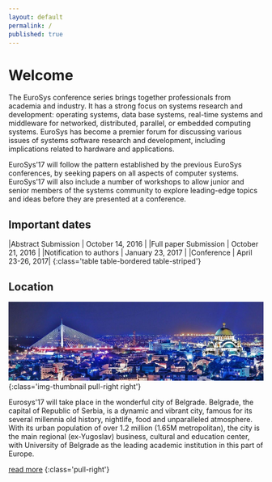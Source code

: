 ```yaml
---
layout: default
permalink: /
published: true
---
```


# Welcome

The EuroSys conference series brings together professionals from academia and industry. It has a strong focus on systems research and development: operating systems, data base systems, real-time systems and middleware for networked, distributed, parallel, or embedded computing systems. EuroSys has become a premier forum for discussing various issues of systems software research and development, including implications related to hardware and applications.

EuroSys’17 will follow the pattern established by the previous EuroSys conferences, by seeking papers on all aspects of computer systems. EuroSys’17 will also include a number of workshops to allow junior and senior members of the systems community to explore leading-edge topics and ideas before they are presented at a conference.

## Important dates

|Abstract Submission            	| October 14, 2016 |
|Full paper Submission          	| October 21, 2016 |
|Notification to authors        	| January 23, 2017 |
|Conference				            | April 23-26, 2017|
{:class='table table-bordered table-striped'}

## Location

![Belgrade](/assets/img/stsava-adabridge.jpg){:class='img-thumbnail pull-right right'}

Eurosys'17 will take place in the wonderful city of Belgrade. Belgrade, the capital of Republic of Serbia, is a dynamic and vibrant city, famous for its several millennia old history, nightlife, food and unparalleled atmosphere. With its urban population of over 1.2 million (1.65M metropolitan), the city is the main regional (ex-Yugoslav) business, cultural and education center, with University of Belgrade as the leading academic institution in this part of Europe. 

[read more](/venue/location)
{:class='pull-right'}

